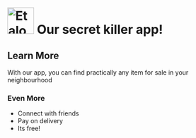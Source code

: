 # <a href='http://etalopo.com'><img src='https://images.app.goo.gl/8nFVWRQbbQEfNCcf8' height='60' alt='Etalopo Logo' /></a> Our secret killer app!

## Learn More
With our app, you can find practically any item for sale in your neighbourhood

### Even More
- Connect with friends
- Pay on delivery
- Its free!
